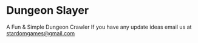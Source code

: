 # Dungeon Slayer
A Fun &amp; Simple Dungeon Crawler
If you have any update ideas email us at stardomgames@gmail.com

